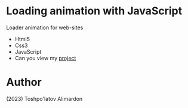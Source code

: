 # Loading animation with JavaScript
Loader animation for web-sites 

- Html5
- Css3 
- JavaScript
- Can you view my [project](https://toshpulatovalimardon.github.io/Loading_animation/)

# Author 
(2023) Toshpo'latov Alimardon
